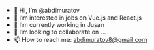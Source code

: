 - 👋 Hi, I’m @abdimuratov
- 👀 I’m interested in jobs on Vue.js and React.js
- 🌱 I’m currently working in Jusan
- 💞️ I’m looking to collaborate on ...
- 📫 How to reach me: abdimuratov8@gmail.com

<!---
abdimuratov/abdimuratov is a ✨ special ✨ repository because its `README.md` (this file) appears on your GitHub profile.
You can click the Preview link to take a look at your changes.
--->

